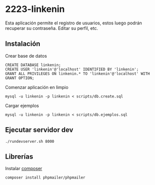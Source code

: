 # 2223-linkenin

Esta aplicación permite el registro de usuarios, estos luego podrán recuperar su contraseña. Editar su perfil, etc.

## Instalación

Crear base de datos

```
CREATE DATABASE linkenin;
CREATE USER 'linkenin'@'localhost' IDENTIFIED BY 'linkenin';
GRANT ALL PRIVILEGES ON linkenin.* TO 'linkenin'@'localhost' WITH GRANT OPTION;
```

Comenzar aplicación en limpio
```
mysql -u linkenin -p linkenin < scripts/db.create.sql
```

Cargar ejemplos
```
mysql -u linkenin -p linkenin < scripts/db.ejemplos.sql
```

## Ejecutar servidor dev

```
./rundevserver.sh 8000
```

## Librerías

Instalar [composer](https://getcomposer.org/download/)

```
composer install phpmailer/phpmailer
```
